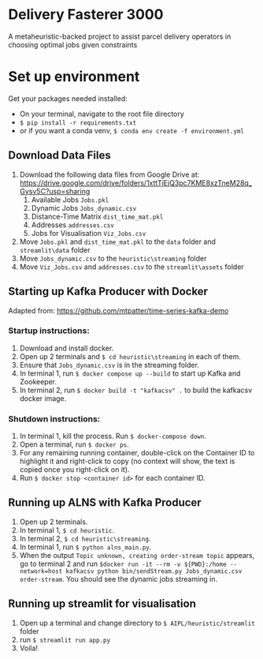 # Delivery Fasterer 3000
A metaheuristic-backed project to assist parcel delivery operators in choosing optimal jobs given constraints

# Set up environment
Get your packages needed installed:

  - On your terminal, navigate to the root file directory
  - `$ pip install -r requirements.txt`
  - or if you want a conda venv, `$ conda env create -f environment.yml`

## Download Data Files

1) Download the following data files from Google Drive at: https://drive.google.com/drive/folders/1xttTjEjQ3pc7KME8xzTneM28q_Gysv5C?usp=sharing
   1) Available Jobs `Jobs.pkl`
   2) Dynamic Jobs `Jobs_dynamic.csv`
   3) Distance-Time Matrix `dist_time_mat.pkl`
   4) Addresses `addresses.csv`
   5) Jobs for Visualisation `Viz_Jobs.csv`
2) Move `Jobs.pkl` and `dist_time_mat.pkl` to the `data` folder and `streamlit\data` folder
3) Move `Jobs_dynamic.csv` to the `heuristic\streaming` folder
4) Move `Viz_Jobs.csv` and `addresses.csv` to the `streamlit\assets` folder

## Starting up Kafka Producer with Docker

Adapted from: https://github.com/mtpatter/time-series-kafka-demo

### Startup instructions:
1) Download and install docker.
2) Open up 2 terminals and `$ cd heuristic\streaming` in each of them.
3) Ensure that `Jobs_dynamic.csv` is in the streaming folder.
4) In terminal 1, run `$ docker compose up --build` to start up Kafka and Zookeeper. 
5) In terminal 2, run `$ docker build -t "kafkacsv" .` to build the kafkacsv docker image.

### Shutdown instructions:
1) In terminal 1, kill the process. Run `$ docker-compose down`.
2) Open a terminal, run `$ docker ps`.
3) For any remaining running container, double-click on the Container ID to highlight it and right-click to copy (no context will show, the text is copied once you right-click on it).
4) Run `$ docker stop <container id>` for each container ID. 

## Running up ALNS with Kafka Producer
1) Open up 2 terminals. 
2) In terminal 1, `$ cd heuristic`.
3) In terminal 2, `$ cd heuristic\streaming`.
4) In terminal 1, run `$ python alns_main.py`.
5) When the output `Topic unknown, creating order-stream topic` appears, go to terminal 2 and run
`$docker run -it --rm -v ${PWD}:/home --network=host kafkacsv python bin/sendStream.py Jobs_dynamic.csv order-stream`. You should see the dynamic jobs streaming in.

## Running up streamlit for visualisation
1. Open up a terminal and change directory to `$ AIPL/heuristic/streamlit` folder
2. run `$ streamlit run app.py`
3. Voila!

